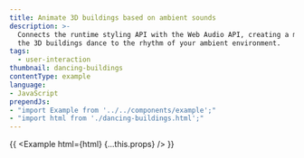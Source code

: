 ```yaml
---
title: Animate 3D buildings based on ambient sounds
description: >-
  Connects the runtime styling API with the Web Audio API, creating a map where
  the 3D buildings dance to the rhythm of your ambient environment.
tags:
  - user-interaction
thumbnail: dancing-buildings
contentType: example
language:
- JavaScript
prependJs:
- "import Example from '../../components/example';"
- "import html from './dancing-buildings.html';"
---
```


{{ <Example html={html} {...this.props} /> }}
